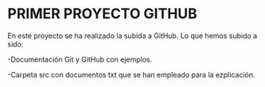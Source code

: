 # PRIMER PROYECTO GITHUB


En este proyecto se ha realizado la subida a GitHub. Lo que hemos subido a sido:

-Documentación Git y GitHub con ejemplos.

-Carpeta src con documentos txt que se han empleado para la ezplicación.
